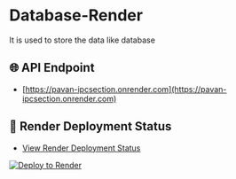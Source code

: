# Database-Render
It is used to store the data like database

## 🌐 API Endpoint

- [https://pavan-ipcsection.onrender.com](https://pavan-ipcsection.onrender.com)

## 🚀 Render Deployment Status

- [View Render Deployment Status](https://dashboard.render.com/web/srv-cjma8v8cfp5c7384aa00/deploys/dep-d20aml2dbo4c73bv5kr0)

[![Deploy to Render](https://github.com/your-username/your-repo/actions/workflows/deploy.yml/badge.svg)](https://github.com/your-username/your-repo/actions/workflows/deploy.yml)
